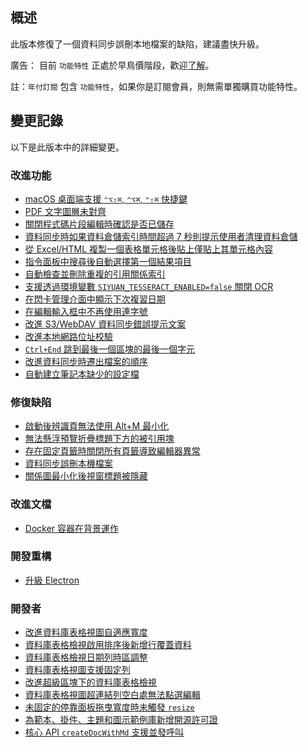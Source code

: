 ## 概述

此版本修復了一個資料同步誤刪本地檔案的缺陷，建議盡快升級。

廣告： 目前 `功能特性` 正處於早鳥價階段，歡迎[了解](https://b3log.org/siyuan/pricing.html)。

註：`年付訂閱` 包含 `功能特性`，如果你是訂閱會員，則無需單獨購買功能特性。

## 變更記錄

以下是此版本中的詳細變更。

### 改進功能

* [macOS 桌面端支援 `⌃⌥⇧⌘`, `⌃⌥⌘`, `⌃⇧⌘` 快捷鍵](https://github.com/siyuan-note/siyuan/issues/9220)
* [PDF 文字圖層未對齊](https://github.com/siyuan-note/siyuan/issues/9600)
* [關閉程式碼片段編輯時確認是否已儲存](https://github.com/siyuan-note/siyuan/issues/9604)
* [資料同步時如果資料倉儲索引時間超過 7 秒則提示使用者清理資料倉儲](https://github.com/siyuan-note/siyuan/issues/9613)
* [從 Excel/HTML 複製一個表格單元格後貼上僅貼上其單元格內容](https://github.com/siyuan-note/siyuan/issues/9614)
* [指令面板中搜尋後自動選擇第一個結果項目](https://github.com/siyuan-note/siyuan/issues/9616)
* [自動檢查並刪除重複的引用關係索引](https://github.com/siyuan-note/siyuan/issues/9618)
* [支援透過環境變數 `SIYUAN_TESSERACT_ENABLED=false` 關閉 OCR](https://github.com/siyuan-note/siyuan/issues/9619)
* [在閃卡管理介面中顯示下次複習日期](https://github.com/siyuan-note/siyuan/pull/9621)
* [在編輯輸入框中不再使用連字號](https://github.com/siyuan-note/siyuan/issues/9623)
* [改進 S3/WebDAV 資料同步錯誤提示文案](https://github.com/siyuan-note/siyuan/issues/9626)
* [改進本地網路位址校驗](https://github.com/siyuan-note/siyuan/pull/9634)
* [`Ctrl+End` 跳到最後一個區塊的最後一個字元](https://github.com/siyuan-note/siyuan/issues/9642)
* [改進資料同步時遷出檔案的順序](https://github.com/siyuan-note/siyuan/issues/9646)
* [自動建立筆記本缺少的設定檔](https://github.com/siyuan-note/siyuan/issues/9647)

### 修復缺陷

* [啟動後辨識頁無法使用 Alt+M 最小化](https://github.com/siyuan-note/siyuan/issues/9575)
* [無法懸浮預覽折疊標題下方的被引用塊](https://github.com/siyuan-note/siyuan/issues/9582)
* [存在固定頁籤時關閉所有頁籤導致編輯器異常](https://github.com/siyuan-note/siyuan/issues/9624)
* [資料同步誤刪本機檔案](https://github.com/siyuan-note/siyuan/issues/9631)
* [關係圖最小化後視窗標題被隱藏](https://github.com/siyuan-note/siyuan/issues/9638)

### 改進文檔

* [Docker 容器在背景運作](https://github.com/siyuan-note/siyuan/pull/9602)

### 開發重構

* [升級 Electron](https://github.com/siyuan-note/siyuan/issues/9611)

### 開發者

* [改進資料庫表格視圖自適應寬度](https://github.com/siyuan-note/siyuan/pull/9280)
* [資料庫表格檢視啟用排序後新增行覆蓋資料](https://github.com/siyuan-note/siyuan/issues/9599)
* [資料庫表格檢視日期列時區調整](https://github.com/siyuan-note/siyuan/issues/9610)
* [資料庫表格視圖支援固定列](https://github.com/siyuan-note/siyuan/pull/9617)
* [改進超級區塊下的資料庫表格檢視](https://github.com/siyuan-note/siyuan/issues/9620)
* [資料庫表格視圖超連結列空白處無法點選編輯](https://github.com/siyuan-note/siyuan/issues/9632)
* [未固定的停靠面板拖曳寬度時未觸發 `resize`](https://github.com/siyuan-note/siyuan/issues/9640)
* [為範本、掛件、主題和圖示範例庫新增開源許可證](https://github.com/siyuan-note/siyuan/issues/9641)
* [核心 API `createDocWithMd` 支援並發呼叫](https://github.com/siyuan-note/siyuan/issues/9644)
